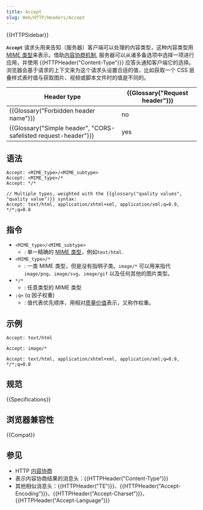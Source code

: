 ```yaml
---
title: Accept
slug: Web/HTTP/Headers/Accept
---
```


{{HTTPSidebar}}

**`Accept`** 请求头用来告知（服务器）客户端可以处理的内容类型，这种内容类型用 [MIME 类型](/zh-CN/docs/Web/HTTP/Basics_of_HTTP/MIME_types)来表示。借助[内容协商机制](/zh-CN/docs/Web/HTTP/Content_negotiation), 服务器可以从诸多备选项中选择一项进行应用，并使用 {{HTTPHeader("Content-Type")}} 应答头通知客户端它的选择。浏览器会基于请求的上下文来为这个请求头设置合适的值，比如获取一个 CSS 层叠样式表时值与获取图片、视频或脚本文件时的值是不同的。

| Header type                                                     | {{Glossary("Request header")}} |
| --------------------------------------------------------------- | ------------------------------ |
| {{Glossary("Forbidden header name")}}                           | no                             |
| {{Glossary("Simple header", "CORS-safelisted request-header")}} | yes                            |

## 语法

```plain
Accept: <MIME_type>/<MIME_subtype>
Accept: <MIME_type>/*
Accept: */*

// Multiple types, weighted with the {{glossary("quality values", "quality value")}} syntax:
Accept: text/html, application/xhtml+xml, application/xml;q=0.9, */*;q=0.8
```

## 指令

- `<MIME_type>/<MIME_subtype>`
  - : 单一精确的 [MIME 类型](/zh-CN/docs/Web/HTTP/Basics_of_HTTP/MIME_types)，例如`text/html`.
- `<MIME_type>/*`
  - : 一类 MIME 类型，但是没有指明子类。`image/*` 可以用来指代 `image/png`、`image/svg`、`image/gif` 以及任何其他的图片类型。
- `*/*`
  - : 任意类型的 MIME 类型
- `;q=` (q 因子权重)
  - : 值代表优先顺序，用相对[质量价值](/zh-CN/docs/Glossary/Quality_values)表示，又称作权重。

## 示例

```plain
Accept: text/html

Accept: image/*

Accept: text/html, application/xhtml+xml, application/xml;q=0.9, */*;q=0.8
```

## 规范

{{Specifications}}

## 浏览器兼容性

{{Compat}}

## 参见

- HTTP [内容协商](/zh-CN/docs/Web/HTTP/Content_negotiation)
- 表示内容协商结果的消息头：{{HTTPHeader("Content-Type")}}
- 其他相似消息头：{{HTTPHeader("TE")}}、{{HTTPHeader("Accept-Encoding")}}、{{HTTPHeader("Accept-Charset")}}、{{HTTPHeader("Accept-Language")}}
